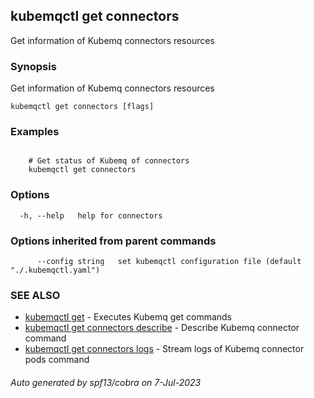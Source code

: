 ## kubemqctl get connectors

Get information of Kubemq connectors resources

### Synopsis

Get information of Kubemq connectors resources

```
kubemqctl get connectors [flags]
```

### Examples

```

	# Get status of Kubemq of connectors
	kubemqctl get connectors

```

### Options

```
  -h, --help   help for connectors
```

### Options inherited from parent commands

```
      --config string   set kubemqctl configuration file (default "./.kubemqctl.yaml")
```

### SEE ALSO

* [kubemqctl get](kubemqctl_get.md)	 - Executes Kubemq get commands
* [kubemqctl get connectors describe](kubemqctl_get_connectors_describe.md)	 - Describe Kubemq connector command
* [kubemqctl get connectors logs](kubemqctl_get_connectors_logs.md)	 - Stream logs of Kubemq connector pods command

###### Auto generated by spf13/cobra on 7-Jul-2023
